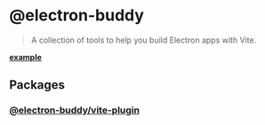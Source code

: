# @electron-buddy

> A collection of tools to help you build Electron apps with Vite.

**[example](https://github.com/livemehere/electron-buddy/tree/master/packages/playground)**

## Packages

### [@electron-buddy/vite-plugin](https://github.com/livemehere/electron-buddy/tree/master/packages/vite-plugin)
